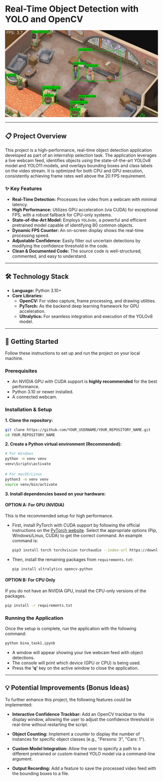 # Real-Time Object Detection with YOLO and OpenCV

![Project Demo](./mediaoutput.jpg)

---

## 📋 Project Overview

This project is a high-performance, real-time object detection application developed as part of an internship selection task. The application leverages a live webcam feed, identifies objects using the state-of-the-art YOLOv8 model and YOLO11 models, and overlays bounding boxes and class labels on the video stream. It is optimized for both CPU and GPU execution, consistently achieving frame rates well above the 20 FPS requirement.

### ✨ Key Features

- **Real-Time Detection:** Processes live video from a webcam with minimal latency.
- **High Performance:** Utilizes GPU acceleration (via CUDA) for exceptional FPS, with a robust fallback for CPU-only systems.
- **State-of-the-Art Model:** Employs `YOLOv8n`, a powerful and efficient pretrained model capable of identifying 80 common objects.
- **Dynamic FPS Counter:** An on-screen display shows the real-time processing speed.
- **Adjustable Confidence:** Easily filter out uncertain detections by modifying the confidence threshold in the code.
- **Clean & Documented Code:** The source code is well-structured, commented, and easy to understand.

---

## 🛠️ Technology Stack

- **Language:** Python 3.10+
- **Core Libraries:**
  - **OpenCV:** For video capture, frame processing, and drawing utilities.
  - **PyTorch:** As the backend deep learning framework for GPU acceleration.
  - **Ultralytics:** For seamless integration and execution of the YOLOv8 model.

---

## 🚀 Getting Started

Follow these instructions to set up and run the project on your local machine.

### Prerequisites

- An NVIDIA GPU with CUDA support is **highly recommended** for the best performance.
- Python 3.10 or newer installed.
- A connected webcam.

### Installation & Setup

**1. Clone the repository:**
```bash
git clone https://github.com/YOUR_USERNAME/YOUR_REPOSITORY_NAME.git
cd YOUR_REPOSITORY_NAME
```

**2. Create a Python virtual environment (Recommended):**
```bash
# For Windows
python -m venv venv
venv\Scripts\activate

# For macOS/Linux
python3 -m venv venv
source venv/bin/activate
```

**3. Install dependencies based on your hardware:**

#### **OPTION A: For GPU (NVIDIA)**
This is the recommended setup for high performance.

- First, install PyTorch with CUDA support by following the official instructions on the [PyTorch website](https://pytorch.org/get-started/locally/). Select the appropriate options (Pip, Windows/Linux, CUDA) to get the correct command. An example command is:
  ```bash
  pip3 install torch torchvision torchaudio --index-url https://download.pytorch.org/whl/cu121
  ```
- Then, install the remaining packages from `requirements.txt`:
  ```bash
  pip install ultralytics opencv-python
  ```

#### **OPTION B: For CPU Only**
If you do not have an NVIDIA GPU, install the CPU-only versions of the packages.
```bash
pip install -r requirements.txt
```

### Running the Application

Once the setup is complete, run the application with the following command:

```bash
python bina_task1.ipynb
```

- A window will appear showing your live webcam feed with object detections.
- The console will print which device (GPU or CPU) is being used.
- Press the **'q'** key on the active window to close the application.

---

## 💡 Potential Improvements (Bonus Ideas)

To further enhance this project, the following features could be implemented:

- **Interactive Confidence Trackbar:** Add an OpenCV trackbar to the display window, allowing the user to adjust the confidence threshold in real-time without restarting the script.
- **Object Counting:** Implement a counter to display the number of instances for specific object classes (e.g., "Persons: 3", "Cars: 1").
- **Custom Model Integration:** Allow the user to specify a path to a different pretrained or custom-trained YOLO model via a command-line argument.

- **Output Recording:** Add a feature to save the processed video feed with the bounding boxes to a file.
